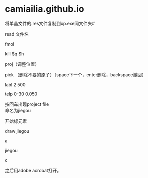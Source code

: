 # camiailia.github.io
将单晶文件的.res文件复制到xp.exe同文件夹#

read 文件名

fmol

kill $q $h

proj（调整位置）

pick （删除不要的原子）（space下一个，enter删除，backspace撤回）

labl 2 500

telp 0-30 0.050

按回车出现project file   
命名为jiegou

开始标元素

draw jiegou

a

jiegou

c

之后用adobe acrobat打开。
